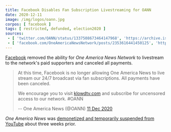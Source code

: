 ```yaml
---
title: Facebook Disables Fan Subscription Livestreaming for OANN
date: 2020-12-11
image: /img/logos/oann.jpg
corpos: [ facebook ]
tags: [ restricted, defunded, election2020 ]
sources:
 - [ 'twitter.com/OANN/status/1337508673464147968', 'https://archive.is/PV4qD' ]
 - [ 'facebook.com/OneAmericaNewsNetwork/posts/2353616441450125', 'https://archive.is/2QDeR' ]
---
```


[Facebook](/facebook/) removed the ability for _One America News Network_ to
livestream to the network's paid supporters and canceled all payments.

> At this time, Facebook is no longer allowing One America News to live stream
> our 24/7 broadcast via fan subscriptions. All payments have been canceled. 
>
> We encourage you to visit [klowdtv.com](https://klowdtv.com) and subscribe
> for uncensored access to our network. #OANN
>
> -- One America News (@OANN) [11 Dec 2020](https://archive.is/PV4qD)

_One America News_ was [demonetized and temporarily suspended from
YouTube](/e/youtube-suspends-demonetizes-oann/) about three weeks prior.
